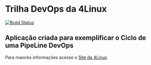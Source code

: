 # Trilha DevOps da 4Linux

<!-- Altere a Flag abaixo com sua URL do Travis -->
[![Build Status](https://travis-ci.com/brunoqnodin/DevOpsLab-HelloWorld.svg?branch=master)](https://travis-ci.com/brunoqnodin/DevOpsLab-HelloWorld)

## Aplicação criada para exemplificar o Ciclo de uma PipeLine DevOps


Para maiores informações acesse o [Site da 4Linux](https://www.4linux.com.br/cursos/devops)
